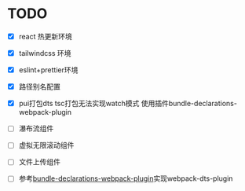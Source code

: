 # TODO

- [x] react 热更新环境
- [x] tailwindcss 环境
- [x] eslint+prettier环境
- [x] 路径别名配置
- [x] pui打包dts tsc打包无法实现watch模式 使用插件bundle-declarations-webpack-plugin

- [ ] 瀑布流组件
- [ ] 虚拟无限滚动组件
- [ ] 文件上传组件

- [ ] 参考[bundle-declarations-webpack-plugin](https://github.com/dominicbirch/bundle-declarations-webpack-plugin)实现webpack-dts-plugin
